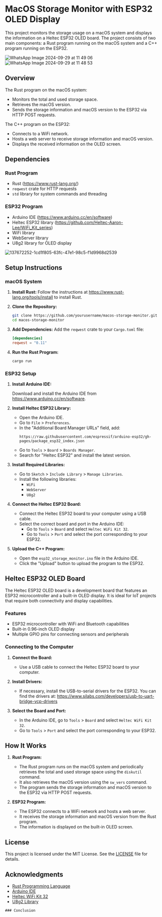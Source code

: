 # MacOS Storage Monitor with ESP32 OLED Display

This project monitors the storage usage on a macOS system and displays the information on a Heltec ESP32 OLED board. The project consists of two main components: a Rust program running on the macOS system and a C++ program running on the ESP32.

![WhatsApp Image 2024-09-29 at 11 49 06](https://github.com/user-attachments/assets/180998b7-4c6f-4a60-8f85-05536197f6de)
![WhatsApp Image 2024-09-29 at 11 48 53](https://github.com/user-attachments/assets/8be56feb-33d1-43c3-b101-0f2a012f3014)


## Overview

The Rust program on the macOS system:
- Monitors the total and used storage space.
- Retrieves the macOS version.
- Sends the storage information and macOS version to the ESP32 via HTTP POST requests.

The C++ program on the ESP32:
- Connects to a WiFi network.
- Hosts a web server to receive storage information and macOS version.
- Displays the received information on the OLED screen.

## Dependencies

### Rust Program

- Rust (https://www.rust-lang.org/)
- `reqwest` crate for HTTP requests
- `std` library for system commands and threading

### ESP32 Program

- Arduino IDE (https://www.arduino.cc/en/software)
- Heltec ESP32 library (https://github.com/Heltec-Aaron-Lee/WiFi_Kit_series)
- WiFi library
- WebServer library
- U8g2 library for OLED display

![137672252-1cd1f805-63fc-47e1-98c5-f1d9968d2539](https://github.com/user-attachments/assets/5c446299-c1bb-4678-9b04-6ab492363d98)


## Setup Instructions

### macOS System

1. **Install Rust:**
   Follow the instructions at https://www.rust-lang.org/tools/install to install Rust.

2. **Clone the Repository:**
   ```sh
   git clone https://github.com/yourusername/macos-storage-monitor.git
   cd macos-storage-monitor
   ```

3. **Add Dependencies:**
   Add the `reqwest` crate to your `Cargo.toml` file:
   ```toml
   [dependencies]
   reqwest = "0.11"
   ```

4. **Run the Rust Program:**
   ```sh
   cargo run
   ```

### ESP32 Setup

1. **Install Arduino IDE:**

   Download and install the Arduino IDE from https://www.arduino.cc/en/software.

2. **Install Heltec ESP32 Library:**
   - Open the Arduino IDE.
   - Go to `File` > `Preferences`.
   - In the "Additional Board Manager URLs" field, add:
     ```
     https://raw.githubusercontent.com/espressif/arduino-esp32/gh-pages/package_esp32_index.json
     ```
   - Go to `Tools` > `Board` > `Boards Manager`.
   - Search for "Heltec ESP32" and install the latest version.

3. **Install Required Libraries:**
   - Go to `Sketch` > `Include Library` > `Manage Libraries`.
   - Install the following libraries:
     - `WiFi`
     - `WebServer`
     - `U8g2`

4. **Connect the Heltec ESP32 Board:**
   - Connect the Heltec ESP32 board to your computer using a USB cable.
   - Select the correct board and port in the Arduino IDE:
     - Go to `Tools` > `Board` and select `Heltec WiFi Kit 32`.
     - Go to `Tools` > `Port` and select the port corresponding to your ESP32.

5. **Upload the C++ Program:**
   - Open the `esp32_storage_monitor.ino` file in the Arduino IDE.
   - Click the "Upload" button to upload the program to the ESP32.

## Heltec ESP32 OLED Board

The Heltec ESP32 OLED board is a development board that features an ESP32 microcontroller and a built-in OLED display. It is ideal for IoT projects that require both connectivity and display capabilities.

### Features

- ESP32 microcontroller with WiFi and Bluetooth capabilities
- Built-in 0.96-inch OLED display
- Multiple GPIO pins for connecting sensors and peripherals

### Connecting to the Computer

1. **Connect the Board:**
   - Use a USB cable to connect the Heltec ESP32 board to your computer.

2. **Install Drivers:**
   - If necessary, install the USB-to-serial drivers for the ESP32. You can find the drivers at:
     https://www.silabs.com/developers/usb-to-uart-bridge-vcp-drivers

3. **Select the Board and Port:**
   - In the Arduino IDE, go to `Tools` > `Board` and select `Heltec WiFi Kit 32`.
   - Go to `Tools` > `Port` and select the port corresponding to your ESP32.

## How It Works

1. **Rust Program:**
   - The Rust program runs on the macOS system and periodically retrieves the total and used storage space using the `diskutil` command.
   - It also retrieves the macOS version using the `sw_vers` command.
   - The program sends the storage information and macOS version to the ESP32 via HTTP POST requests.

2. **ESP32 Program:**
   - The ESP32 connects to a WiFi network and hosts a web server.
   - It receives the storage information and macOS version from the Rust program.
   - The information is displayed on the built-in OLED screen.

## License

This project is licensed under the MIT License. See the [LICENSE](LICENSE) file for details.

## Acknowledgments

- [Rust Programming Language](https://www.rust-lang.org/)
- [Arduino IDE](https://www.arduino.cc/en/software)
- [Heltec WiFi Kit 32](https://heltec.org/project/wifi-lora-32v2)
- [U8g2 Library](https://github.com/olikraus/u8g2)
```
### Conclusion
